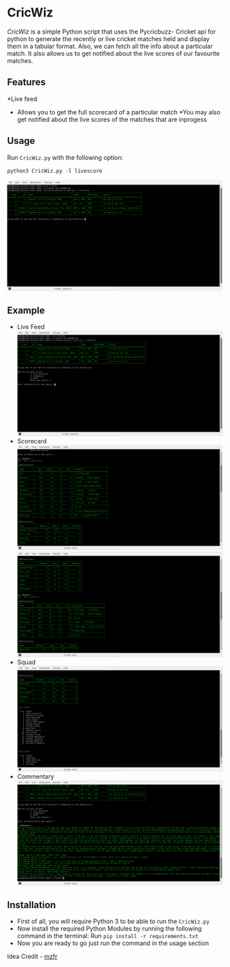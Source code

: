 # CricWiz
*CricWiz* is a simple Python script that uses the Pycricbuzz- Cricket api for python to generate the recently or live cricket matches held  and display them in a tabular format. Also, we can fetch all the info about a particular match. It also allows us to get notified about the live scores of our favourite matches.

## Features
*Live feed
* Allows you to get the full scorecard of a particular match
*You may also get notified about the live scores of the matches that are inprogess

## Usage
Run `CricWiz.py` with the following option:

``` python
python3 CricWiz.py -l livescore
```
![alt text](https://github.com/ugtan/CricWiz/raw/master/images/usage.png "Usage")

## Example
* Live Feed
 ![alt text](https://github.com/ugtan/CricWiz/raw/master/images/example1.png "Live feed")
* Scorecard
 ![alt text](https://github.com/ugtan/CricWiz/raw/master/images/example2.png "Scorecard 1")
 ![alt text](https://github.com/ugtan/CricWiz/raw/master/images/example3.png "Scorecard 2")
 * Squad
 ![alt text](https://github.com/ugtan/CricWiz/raw/master/images/example4.png "Squad")
* Commentary
 ![alt text](https://github.com/ugtan/CricWiz/raw/master/images/example5.png "Commentary")


## Installation
* First of all, you will require Python 3 to be able to run the `CricWiz.py`
* Now install the required Python Modules by running the following command in the terminal:
Run ``` pip install -r requirements.txt ```
* Now you are ready to go just run the command in the usage section

Idea Credit - [mzfr](https://www.github.com/mzfr)
